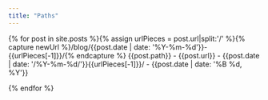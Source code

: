 ```yaml
---
title: "Paths"
---
```


<script>
var urlArray = {};  //Old URL - New URL
var pathOldUrlArray = {}; //Post Path - Old URL
var pathNewUrlArray = {}; //Post Path - New URL
</script>
{% for post in site.posts %}{% assign urlPieces = post.url|split:'/' %}{% capture newUrl %}/blog/{{post.date | date: '%Y-%m-%d'}}-{{urlPieces[-1]}}/{% endcapture %}
    {{post.path}} - {{post.url}} - {{post.date | date: '/%Y-%m-%d/'}}{{urlPieces[-1]}}/ - {{post.date | date: '%B %d, %Y'}}
<script> urlArray['{{post.url}}']="{{newUrl}}";pathOldUrlArray['{{post.path}}']="{{post.url}}";pathNewUrlArray['{{post.path}}']="{{newUrl}}";</script>
{% endfor %}
